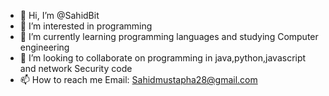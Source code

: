 - 👋 Hi, I’m @SahidBit
- 👀 I’m interested in programming
- 🌱 I’m currently learning programming languages and studying Computer engineering 
- 💞️ I’m looking to collaborate on programming in java,python,javascript and network Security code 
- 📫 How to reach me  Email: Sahidmustapha28@gmail.com 

<!---
SahidBit/SahidBit is a ✨ special ✨ repository because its `README.md` (this file) appears on your GitHub profile.
You can click the Preview link to take a look at your changes.
--->
